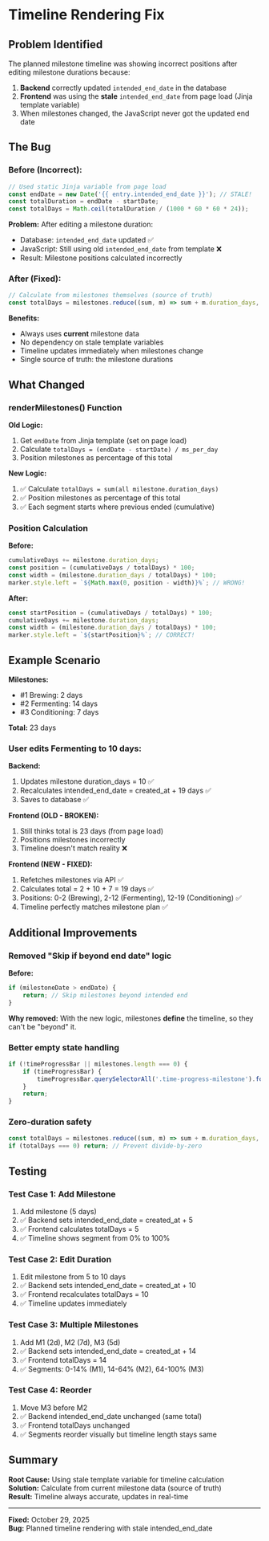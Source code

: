 # Timeline Rendering Fix

## Problem Identified

The planned milestone timeline was showing incorrect positions after editing milestone durations because:

1. **Backend** correctly updated `intended_end_date` in the database
2. **Frontend** was using the **stale** `intended_end_date` from page load (Jinja template variable)
3. When milestones changed, the JavaScript never got the updated end date

## The Bug

### Before (Incorrect):
```javascript
// Used static Jinja variable from page load
const endDate = new Date('{{ entry.intended_end_date }}'); // STALE!
const totalDuration = endDate - startDate;
const totalDays = Math.ceil(totalDuration / (1000 * 60 * 60 * 24));
```

**Problem:** After editing a milestone duration:
- Database: `intended_end_date` updated ✅
- JavaScript: Still using old `intended_end_date` from template ❌
- Result: Milestone positions calculated incorrectly

### After (Fixed):
```javascript
// Calculate from milestones themselves (source of truth)
const totalDays = milestones.reduce((sum, m) => sum + m.duration_days, 0);
```

**Benefits:**
- Always uses **current** milestone data
- No dependency on stale template variables
- Timeline updates immediately when milestones change
- Single source of truth: the milestone durations

## What Changed

### renderMilestones() Function

**Old Logic:**
1. Get `endDate` from Jinja template (set on page load)
2. Calculate `totalDays = (endDate - startDate) / ms_per_day`
3. Position milestones as percentage of this total

**New Logic:**
1. ✅ Calculate `totalDays = sum(all milestone.duration_days)`
2. ✅ Position milestones as percentage of this total
3. ✅ Each segment starts where previous ended (cumulative)

### Position Calculation

**Before:**
```javascript
cumulativeDays += milestone.duration_days;
const position = (cumulativeDays / totalDays) * 100;
const width = (milestone.duration_days / totalDays) * 100;
marker.style.left = `${Math.max(0, position - width)}%`; // WRONG!
```

**After:**
```javascript
const startPosition = (cumulativeDays / totalDays) * 100;
cumulativeDays += milestone.duration_days;
const width = (milestone.duration_days / totalDays) * 100;
marker.style.left = `${startPosition}%`; // CORRECT!
```

## Example Scenario

**Milestones:**
- #1 Brewing: 2 days
- #2 Fermenting: 14 days
- #3 Conditioning: 7 days

**Total:** 23 days

### User edits Fermenting to 10 days:

**Backend:**
1. Updates milestone duration_days = 10 ✅
2. Recalculates intended_end_date = created_at + 19 days ✅
3. Saves to database ✅

**Frontend (OLD - BROKEN):**
1. Still thinks total is 23 days (from page load)
2. Positions milestones incorrectly
3. Timeline doesn't match reality ❌

**Frontend (NEW - FIXED):**
1. Refetches milestones via API ✅
2. Calculates total = 2 + 10 + 7 = 19 days ✅
3. Positions: 0-2 (Brewing), 2-12 (Fermenting), 12-19 (Conditioning) ✅
4. Timeline perfectly matches milestone plan ✅

## Additional Improvements

### Removed "Skip if beyond end date" logic
**Before:**
```javascript
if (milestoneDate > endDate) {
    return; // Skip milestones beyond intended end
}
```
**Why removed:** With the new logic, milestones **define** the timeline, so they can't be "beyond" it.

### Better empty state handling
```javascript
if (!timeProgressBar || milestones.length === 0) {
    if (timeProgressBar) {
        timeProgressBar.querySelectorAll('.time-progress-milestone').forEach(el => el.remove());
    }
    return;
}
```

### Zero-duration safety
```javascript
const totalDays = milestones.reduce((sum, m) => sum + m.duration_days, 0);
if (totalDays === 0) return; // Prevent divide-by-zero
```

## Testing

### Test Case 1: Add Milestone
1. Add milestone (5 days)
2. ✅ Backend sets intended_end_date = created_at + 5
3. ✅ Frontend calculates totalDays = 5
4. ✅ Timeline shows segment from 0% to 100%

### Test Case 2: Edit Duration
1. Edit milestone from 5 to 10 days
2. ✅ Backend sets intended_end_date = created_at + 10
3. ✅ Frontend recalculates totalDays = 10
4. ✅ Timeline updates immediately

### Test Case 3: Multiple Milestones
1. Add M1 (2d), M2 (7d), M3 (5d)
2. ✅ Backend sets intended_end_date = created_at + 14
3. ✅ Frontend totalDays = 14
4. ✅ Segments: 0-14% (M1), 14-64% (M2), 64-100% (M3)

### Test Case 4: Reorder
1. Move M3 before M2
2. ✅ Backend intended_end_date unchanged (same total)
3. ✅ Frontend totalDays unchanged
4. ✅ Segments reorder visually but timeline length stays same

## Summary

**Root Cause:** Using stale template variable for timeline calculation  
**Solution:** Calculate from current milestone data (source of truth)  
**Result:** Timeline always accurate, updates in real-time

---

**Fixed:** October 29, 2025  
**Bug:** Planned timeline rendering with stale intended_end_date
